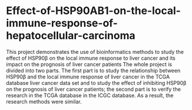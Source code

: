 # Effect-of-HSP90AB1-on-the-local-immune-response-of-hepatocellular-carcinoma
This project demonstrates the use of bioinformatics methods to study the effect of HSP90β on the local immune response to liver cancer and its impact on the prognosis of liver cancer patients
The whole project is divided into two parts. The first part is to study the relationship between HSP90β and the local immune response of liver cancer in the TCGA database liver cancer data set and to study the effect of inhibiting HSP90β on the prognosis of liver cancer patients; the second part is to verify the research in the TCGA database in the ICGC database. As a result, the research methods were similar.
